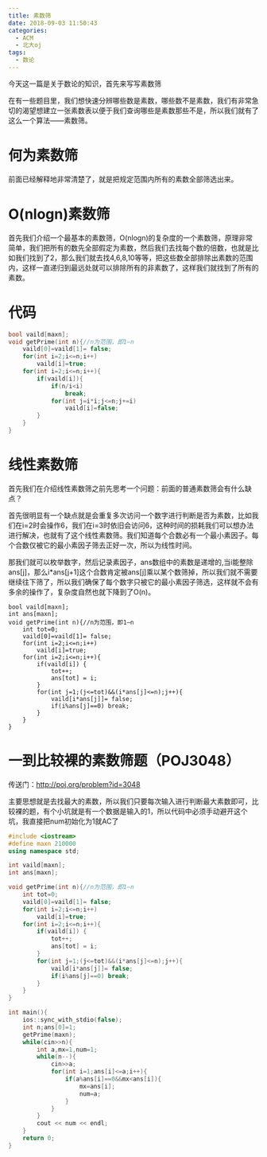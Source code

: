 ```yaml
---
title: 素数筛
date: 2018-09-03 11:50:43
categories:
  - ACM
  - 北大oj
tags:
  - 数论
---
```

今天这一篇是关于数论的知识，首先来写写素数筛

在有一些题目里，我们想快速分辨哪些数是素数，哪些数不是素数，我们有非常急切的渴望想建立一张素数表以便于我们查询哪些是素数那些不是，所以我们就有了这么一个算法——素数筛。
# 何为素数筛
前面已经解释地非常清楚了，就是把规定范围内所有的素数全部筛选出来。
# O(nlogn)素数筛
首先我们介绍一个最基本的素数筛，O(nlogn)的复杂度的一个素数筛，原理非常简单，我们把所有的数先全部假定为素数，然后我们去找每个数的倍数，也就是比如我们找到了2，那么我们就去找4,6,8,10等等，把这些数全部排除出素数的范围内，这样一直递归到最远处就可以排除所有的非素数了，这样我们就找到了所有的素数。
# 代码
```cpp
bool vaild[maxn];
void getPrime(int n){//n为范围，即1—n
    vaild[0]=vaild[1]= false;
    for(int i=2;i<=n;i++)
        vaild[i]=true;
    for(int i=2;i<=n;i++){
        if(vaild[i]){
            if(n/i<i)
                break;
            for(int j=i*i;j<=n;j+=i)
                vaild[i]=false;
        }
    }
}
```
# 线性素数筛
首先我们在介绍线性素数筛之前先思考一个问题：前面的普通素数筛会有什么缺点？

首先很明显有一个缺点就是会重复多次访问一个数字进行判断是否为素数，比如我们在i=2时会操作6，我们在i=3时依旧会访问6，这种时间的损耗我们可以想办法进行解决，也就有了这个线性素数筛。我们知道每个合数必有一个最小素因子。每个合数仅被它的最小素因子筛去正好一次，所以为线性时间。

那我们就可以枚举数字，然后记录素因子，ans数组中的素数是递增的,当i能整除ans[j]，那么i*ans[j+1]这个合数肯定被ans[j]乘以某个数筛掉，所以我们就不需要继续往下筛了，所以我们确保了每个数字只被它的最小素因子筛选，这样就不会有多余的操作了，复杂度自然也就下降到了O(n)。
```代码
bool vaild[maxn];
int ans[maxn];
void getPrime(int n){//n为范围，即1—n
    int tot=0;
    vaild[0]=vaild[1]= false;
    for(int i=2;i<=n;i++)
        vaild[i]=true;
    for(int i=2;i<=n;i++){
        if(vaild[i]) {
            tot++;
            ans[tot] = i;
        }
        for(int j=1;(j<=tot)&&(i*ans[j]<=n);j++){
            vaild[i*ans[j]]= false;
            if(i%ans[j]==0) break;
        }
    }
}
```
# 一到比较裸的素数筛题（POJ3048）
传送门：http://poj.org/problem?id=3048

主要思想就是去找最大的素数，所以我们只要每次输入进行判断最大素数即可，比较裸的题，有个小坑就是有一个数据是输入的1，所以代码中必须手动避开这个坑，我直接把num初始化为1就AC了

```cpp
#include <iostream>
#define maxn 210000
using namespace std;

int vaild[maxn];
int ans[maxn];

void getPrime(int n){//n为范围，即1—n
    int tot=0;
    vaild[0]=vaild[1]= false;
    for(int i=2;i<=n;i++)
        vaild[i]=true;
    for(int i=2;i<=n;i++){
        if(vaild[i]) {
            tot++;
            ans[tot] = i;
        }
        for(int j=1;(j<=tot)&&(i*ans[j]<=n);j++){
            vaild[i*ans[j]]= false;
            if(i%ans[j]==0) break;
        }
    }
}

int main(){
    ios::sync_with_stdio(false);
    int n;ans[0]=1;
    getPrime(maxn);
    while(cin>>n){
        int a,mx=1,num=1;
        while(n--){
            cin>>a;
            for(int i=1;ans[i]<=a;i++){
                if(a%ans[i]==0&&mx<ans[i]){
                    mx=ans[i];
                    num=a;
                }
            }
        }
        cout << num << endl;
    }
    return 0;
}
```